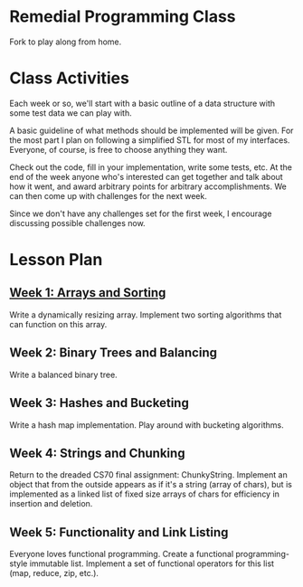 Remedial Programming Class
==========================

Fork to play along from home.

Class Activities
================

Each week or so, we'll start with a basic outline of a data structure with some test data we can play with.

A basic guideline of what methods should be implemented will be given. For the most part I plan on following a simplified STL for most of my interfaces. Everyone, of course, is free to choose anything they want.

Check out the code, fill in your implementation, write some tests, etc. At the end of the week anyone who's interested can get together and talk about how it went, and award arbitrary points for arbitrary accomplishments. We can then come up with challenges for the next week.

Since we don't have any challenges set for the first week, I encourage discussing possible challenges now.

Lesson Plan
===========

[Week 1: Arrays and Sorting](remedial/week1/)
--------------------------

Write a dynamically resizing array. Implement two sorting algorithms that can function on this array.

Week 2: Binary Trees and Balancing
----------------------------------

Write a balanced binary tree.

Week 3: Hashes and Bucketing
----------------------------

Write a hash map implementation. Play around with bucketing algorithms.

Week 4: Strings and Chunking
----------------------------

Return to the dreaded CS70 final assignment: ChunkyString. Implement an object that from the outside appears as if it's a string (array of chars), but is implemented as a linked list of fixed size arrays of chars for efficiency in insertion and deletion.

Week 5: Functionality and Link Listing
--------------------------------------

Everyone loves functional programming. Create a functional programming-style immutable list. Implement a set of functional operators for this list (map, reduce, zip, etc.).
